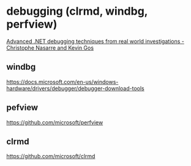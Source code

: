 # debugging (clrmd, windbg, perfview)

[Advanced .NET debugging techniques from real world investigations - Christophe Nasarre and Kevin Gos](https://www.youtube.com/watch?v=biDJkJ4L_K8&list=PL03Lrmd9CiGe9QtFC8LRRqknzpKgcrWpe&index=171&t=0s)

## windbg

https://docs.microsoft.com/en-us/windows-hardware/drivers/debugger/debugger-download-tools

## pefview

https://github.com/microsoft/perfview

## clrmd

https://github.com/microsoft/clrmd
